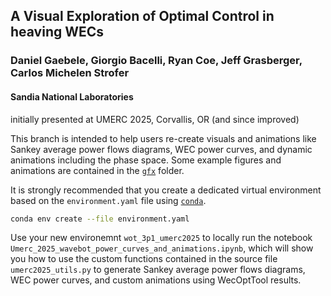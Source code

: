 ## A Visual Exploration of Optimal Control in heaving WECs

### Daniel Gaebele, Giorgio Bacelli, Ryan Coe, Jeff Grasberger, Carlos Michelen Strofer
#### Sandia National Laboratories

initially presented at UMERC 2025, Corvallis, OR (and since improved)

This branch is intended to help users re-create visuals and animations like Sankey average power flows diagrams, WEC power curves, and dynamic animations including the phase space.
Some example figures and animations are contained in the [`gfx`](/gfx/) folder.


It is strongly recommended that you create a dedicated virtual environment based on the `environment.yaml` file using [`conda`](https://www.anaconda.com/).

```bash
conda env create --file environment.yaml
```

Use your new environemnt `wot_3p1_umerc2025` to locally run the notebook `Umerc_2025_wavebot_power_curves_and_animations.ipynb`, which will show you how to use the custom functions contained in the source file `umerc2025_utils.py` to generate Sankey average power flows diagrams, WEC power curves, and custom animations using WecOptTool results.

